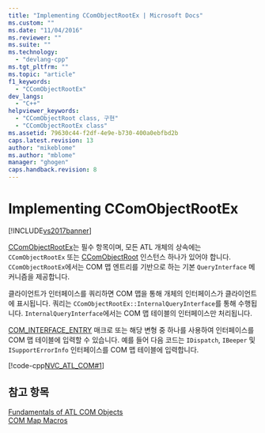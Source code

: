 ```yaml
---
title: "Implementing CComObjectRootEx | Microsoft Docs"
ms.custom: ""
ms.date: "11/04/2016"
ms.reviewer: ""
ms.suite: ""
ms.technology: 
  - "devlang-cpp"
ms.tgt_pltfrm: ""
ms.topic: "article"
f1_keywords: 
  - "CComObjectRootEx"
dev_langs: 
  - "C++"
helpviewer_keywords: 
  - "CComObjectRoot class, 구현"
  - "CComObjectRootEx class"
ms.assetid: 79630c44-f2df-4e9e-b730-400a0ebfbd2b
caps.latest.revision: 13
author: "mikeblome"
ms.author: "mblome"
manager: "ghogen"
caps.handback.revision: 8
---
```

# Implementing CComObjectRootEx
[!INCLUDE[vs2017banner](../assembler/inline/includes/vs2017banner.md)]

[CComObjectRootEx](../atl/reference/ccomobjectrootex-class.md)는 필수 항목이며, 모든 ATL 개체의 상속에는 `CComObjectRootEx` 또는 [CComObjectRoot](../atl/reference/ccomobjectroot-class.md) 인스턴스 하나가 있어야 합니다.  `CComObjectRootEx`에서는 COM 맵 엔트리를 기반으로 하는 기본 `QueryInterface` 메커니즘을 제공합니다.  
  
 클라이언트가 인터페이스를 쿼리하면 COM 맵을 통해 개체의 인터페이스가 클라이언트에 표시됩니다.  쿼리는 `CComObjectRootEx::InternalQueryInterface`를 통해 수행됩니다.  `InternalQueryInterface`에서는 COM 맵 테이블의 인터페이스만 처리됩니다.  
  
 [COM\_INTERFACE\_ENTRY](../Topic/COM_INTERFACE_ENTRY%20\(ATL\).md) 매크로 또는 해당 변형 중 하나를 사용하여 인터페이스를 COM 맵 테이블에 입력할 수 있습니다.  예를 들어 다음 코드는 `IDispatch`, `IBeeper` 및 `ISupportErrorInfo` 인터페이스를 COM 맵 테이블에 입력합니다.  
  
 [!code-cpp[NVC_ATL_COM#1](../atl/codesnippet/CPP/implementing-ccomobjectrootex_1.h)]  
  
## 참고 항목  
 [Fundamentals of ATL COM Objects](../atl/fundamentals-of-atl-com-objects.md)   
 [COM Map Macros](../atl/reference/com-map-macros.md)
